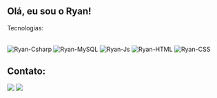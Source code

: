 ## Olá, eu sou o Ryan!

Tecnologias:
<div style="display: inline_block"><br>
  <img align="center" alt="Ryan-Csharp" src="https://img.shields.io/badge/C%23-239120?style=for-the-badge&logo=c-sharp&logoColor=white">
  <img align="center" alt="Ryan-MySQL" src="https://img.shields.io/badge/MySQL-005C84?style=for-the-badge&logo=mysql&logoColor=white">
  <img align="center" alt="Ryan-Js" src="https://img.shields.io/badge/JavaScript-323330?style=for-the-badge&logo=javascript&logoColor=F7DF1E">
  <img align="center" alt="Ryan-HTML" src="https://img.shields.io/badge/HTML5-E34F26?style=for-the-badge&logo=html5&logoColor=white">
  <img align="center" alt="Ryan-CSS" src="https://img.shields.io/badge/CSS3-1572B6?style=for-the-badge&logo=css3&logoColor=white">
</div>

##

## Contato:

<div> 
  <a href = "mailto:Ryan_ferreira26@Hotmail.com"><img src="https://img.shields.io/badge/Microsoft_Outlook-0078D4?style=for-the-badge&logo=microsoft-outlook&logoColor=white" target="_blank"></a>
  <a href="https://www.linkedin.com/in/ryan-ferreira-2641a0214/" target="_blank"><img src="https://img.shields.io/badge/-LinkedIn-%230077B5?style=for-the-badge&logo=linkedin&logoColor=white" target="_blank"></a> 
</div>
